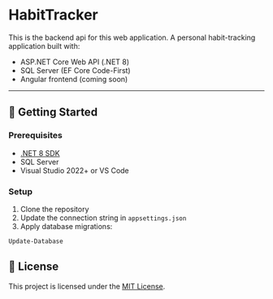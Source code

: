 # HabitTracker

This is the backend api for this web application.
A personal habit-tracking application built with:

- ASP.NET Core Web API (.NET 8)
- SQL Server (EF Core Code-First)
- Angular frontend (coming soon)

---

## 🔧 Getting Started

### Prerequisites

- [.NET 8 SDK](https://dotnet.microsoft.com/)
- SQL Server
- Visual Studio 2022+ or VS Code

### Setup

1. Clone the repository
2. Update the connection string in `appsettings.json`
3. Apply database migrations:

```bash
Update-Database
```
## 📄 License

This project is licensed under the [MIT License](LICENSE).